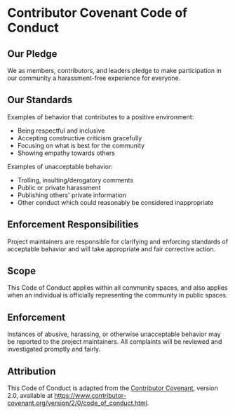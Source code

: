 # Contributor Covenant Code of Conduct

## Our Pledge

We as members, contributors, and leaders pledge to make participation in our
community a harassment-free experience for everyone.

## Our Standards

Examples of behavior that contributes to a positive environment:

* Being respectful and inclusive
* Accepting constructive criticism gracefully
* Focusing on what is best for the community
* Showing empathy towards others

Examples of unacceptable behavior:

* Trolling, insulting/derogatory comments
* Public or private harassment
* Publishing others' private information
* Other conduct which could reasonably be considered inappropriate

## Enforcement Responsibilities

Project maintainers are responsible for clarifying and enforcing standards of
acceptable behavior and will take appropriate and fair corrective action.

## Scope

This Code of Conduct applies within all community spaces, and also applies when
an individual is officially representing the community in public spaces.

## Enforcement

Instances of abusive, harassing, or otherwise unacceptable behavior may be
reported to the project maintainers. All complaints will be reviewed and 
investigated promptly and fairly.

## Attribution

This Code of Conduct is adapted from the [Contributor Covenant](https://www.contributor-covenant.org/),
version 2.0, available at
https://www.contributor-covenant.org/version/2/0/code_of_conduct.html.
